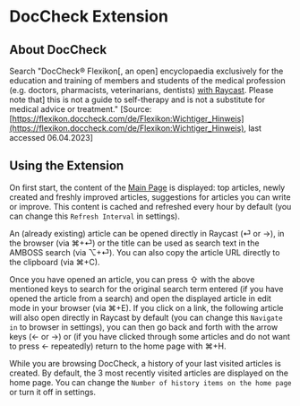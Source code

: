# DocCheck Extension


## About DocCheck
Search "DocCheck® Flexikon[, an open] encyclopaedia exclusively for the education and training of members and students of the medical profession (e.g. doctors, pharmacists, veterinarians, dentists) [with Raycast](https://www.raycast.com/). Please note that] this is not a guide to self-therapy and is not a substitute for medical advice or treatment." [Source: [https://flexikon.doccheck.com/de/Flexikon:Wichtiger_Hinweis](https://flexikon.doccheck.com/de/Flexikon:Wichtiger_Hinweis), last accessed 06.04.2023]

## Using the Extension
On first start, the content of the [Main Page](https://flexikon.doccheck.com/de/Hauptseite) is displayed: top articles, newly created and freshly improved articles, suggestions for articles you can write or improve. This content is cached and refreshed every hour by default (you can change this `Refresh Interval` in settings).

An (already existing) article can be opened directly in Raycast (⏎ or →), in the browser (via ⌘+⏎) or the title can be used as search text in the AMBOSS search (via ⌥+⏎). You can also copy the article URL directly to the clipboard (via ⌘+C).

Once you have opened an article, you can press ⇧ with the above mentioned keys to search for the original search term entered (if you have opened the article from a search) and open the displayed article in edit mode in your browser (via ⌘+E). If you click on a link, the following article will also open directly in Raycast by default (you can change this `Navigate in` to browser in settings), you can then go back and forth with the arrow keys (← or →) or (if you have clicked through some articles and do not want to press ← repeatedly) return to the home page with ⌘+H.

While you are browsing DocCheck, a history of your last visited articles is created. By default, the 3 most recently visited articles are displayed on the home page. You can change the `Number of history items on the home page` or turn it off in settings.